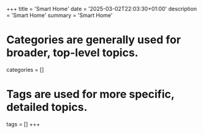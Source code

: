 +++
title = 'Smart Home'
date = '2025-03-02T22:03:30+01:00'
description = 'Smart Home'
summary = 'Smart Home'
# Categories are generally used for broader, top-level topics.
categories = []
# Tags are used for more specific, detailed topics.
tags = []
+++
